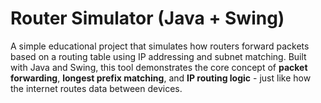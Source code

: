 #  Router Simulator (Java + Swing)
A simple educational project that simulates how routers forward packets based on a routing table using IP addressing and subnet matching. Built with Java and Swing, this tool demonstrates the core concept of **packet forwarding**, **longest prefix matching**, and **IP routing logic** - just like how the internet routes data between devices.

